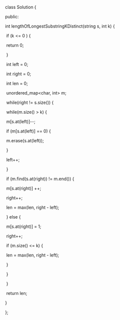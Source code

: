 class Solution {

public:

  int lengthOfLongestSubstringKDistinct(string s, int k) {

​    if (k <= 0 ) {

​      return 0;

​    }

​    int left = 0;

​    int right = 0;

​    int len = 0;

​    unordered_map<char, int> m;

​    while(right != s.size()) {

​      while(m.size() > k) {

​          m[s.at(left)]--;

​          if (m[s.at(left)] == 0) {

​            m.erase(s.at(left));

​          }

​          left++;

​        }

​      if (m.find(s.at(right)) != m.end()) {

​        m[s.at(right)] ++;

​        right++;

​        len = max(len, right - left);

​      } else {

​        m[s.at(right)] = 1;

​        right++;

​        if (m.size() <= k) {

​          len = max(len, right - left);

​        }

​      }

​    }

​    return len;

  }

};